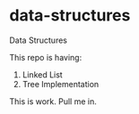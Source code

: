 # data-structures
Data Structures

This repo is having:

1. Linked List
2. Tree Implementation 

This is work. Pull me in.

